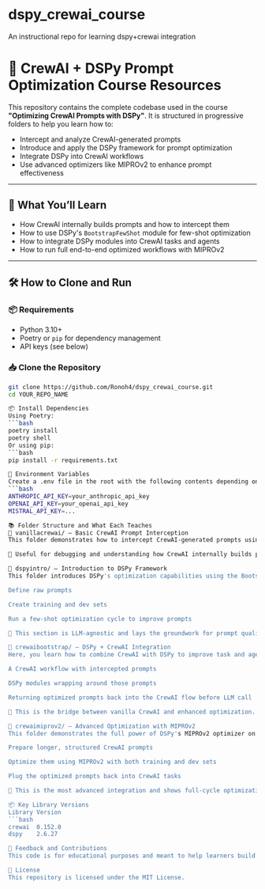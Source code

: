 # dspy_crewai_course
An instructional repo for learning dspy+crewai integration

# 🧠 CrewAI + DSPy Prompt Optimization Course Resources

This repository contains the complete codebase used in the course **"Optimizing CrewAI Prompts with DSPy"**. It is structured in progressive folders to help you learn how to:

- Intercept and analyze CrewAI-generated prompts
- Introduce and apply the DSPy framework for prompt optimization
- Integrate DSPy into CrewAI workflows
- Use advanced optimizers like MIPROv2 to enhance prompt effectiveness

---

## 🚀 What You’ll Learn

- How CrewAI internally builds prompts and how to intercept them
- How to use DSPy's `BootstrapFewShot` module for few-shot optimization
- How to integrate DSPy modules into CrewAI tasks and agents
- How to run full end-to-end optimized workflows with MIPROv2

---

## 🛠️ How to Clone and Run

### 📦 Requirements

- Python 3.10+
- Poetry or `pip` for dependency management
- API keys (see below)

### 📥 Clone the Repository

```bash
git clone https://github.com/Ronoh4/dspy_crewai_course.git
cd YOUR_REPO_NAME

📦 Install Dependencies
Using Poetry:
```bash
poetry install
poetry shell
Or using pip:
```bash
pip install -r requirements.txt

🔑 Environment Variables
Create a .env file in the root with the following contents depending on the language model you are using:
```bash
ANTHROPIC_API_KEY=your_anthropic_api_key
OPENAI_API_KEY=your_openai_api_key
MISTRAL_API_KEY=...

📚 Folder Structure and What Each Teaches
📁 vanillacrewai/ – Basic CrewAI Prompt Interception
This folder demonstrates how to intercept CrewAI-generated prompts using monkey-patching. It's a minimal setup with a basic CrewAI task flow that prints out the system and user prompts before they're sent to the LLM.

🧪 Useful for debugging and understanding how CrewAI internally builds prompts from YAML configs.

📁 dspyintro/ – Introduction to DSPy Framework
This folder introduces DSPy's optimization capabilities using the BootstrapFewShot module. It shows how to:

Define raw prompts

Create training and dev sets

Run a few-shot optimization cycle to improve prompts

🧠 This section is LLM-agnostic and lays the groundwork for prompt quality improvement.

📁 crewaibootstrap/ – DSPy + CrewAI Integration
Here, you learn how to combine CrewAI with DSPy to improve task and agent prompts. It includes:

A CrewAI workflow with intercepted prompts

DSPy modules wrapping around those prompts

Returning optimized prompts back into the CrewAI flow before LLM call

🔄 This is the bridge between vanilla CrewAI and enhanced optimization.

📁 crewaimiprov2/ – Advanced Optimization with MIPROv2
This folder demonstrates the full power of DSPy's MIPROv2 optimizer on real CrewAI tasks. You'll learn how to:

Prepare longer, structured CrewAI prompts

Optimize them using MIPROv2 with both training and dev sets

Plug the optimized prompts back into CrewAI tasks

🧬 This is the most advanced integration and shows full-cycle optimization with feedback.

📦 Key Library Versions
Library	Version
```bash
crewai	0.152.0
dspy	2.6.27

🧵 Feedback and Contributions
This code is for educational purposes and meant to help learners build a mental model of how LLM prompt pipelines work. If you have suggestions or would like to contribute improvements, feel free to fork and submit a PR.

📄 License
This repository is licensed under the MIT License.
